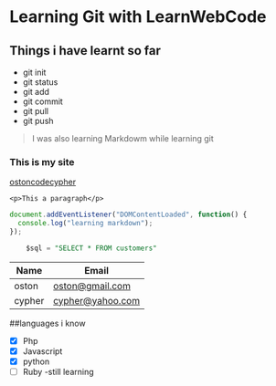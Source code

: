 # Learning Git with LearnWebCode

## Things i have learnt so far

- git init
- git status
- git add
- git commit
- git pull
- git push

> I was also learning Markdowm while learning git

### This is my site

[ostoncodecypher](https://ostoncodecypher.com)

`<p>This a paragraph</p>`

```javascript
document.addEventListener("DOMContentLoaded", function() {
  console.log("learning markdown");
});
```

```sql
    $sql = "SELECT * FROM customers"
```

| Name   | Email            |
| ------ | ---------------- |
| oston  | oston@gmail.com  |
| cypher | cypher@yahoo.com |

##languages i know

- [x] Php
- [x] Javascript
- [x] python
- [ ] Ruby -still learning
